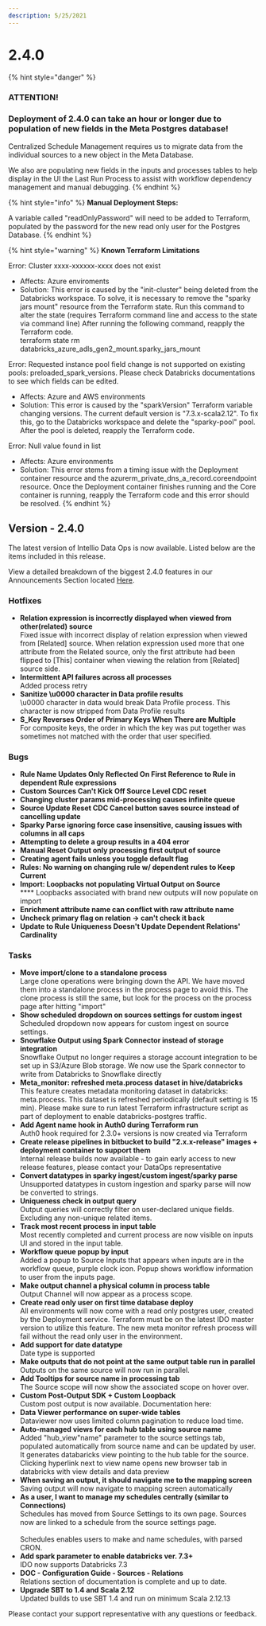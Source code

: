 ```yaml
---
description: 5/25/2021
---
```


# 2.4.0

{% hint style="danger" %}
### ATTENTION!

### Deployment of 2.4.0 can take an hour or longer due to population of new fields in the Meta Postgres database!

Centralized Schedule Management requires us to migrate data from the individual sources to a new object in the Meta Database.

We also are populating new fields in the inputs and processes tables to help display in the UI the Last Run Process to assist with workflow dependency management and manual debugging.
{% endhint %}

{% hint style="info" %}
**Manual Deployment Steps:**

A variable called "readOnlyPassword" will need to be added to Terraform, populated by the password for the new read only user for the Postgres Database.
{% endhint %}

{% hint style="warning" %}
**Known Terraform Limitations**

Error: Cluster xxxx-xxxxxx-xxxx does not exist

* Affects: Azure enviroments
* Solution: This error is caused by the "init-cluster" being deleted from the Databricks workspace. To solve, it is necessary to remove the "sparky jars mount" resource from the Terraform state. Run this command to alter the state (requires Terraform command line and access to the state via command line) After running the following command, reapply the Terraform code.\
  terraform state rm databricks\_azure\_adls\_gen2\_mount.sparky\_jars\_mount

Error: Requested instance pool field change is not supported on existing pools: preloaded\_spark\_versions. Please check Databricks documentations to see which fields can be edited.

* Affects: Azure and AWS environments
* Solution: This error is caused by the "sparkVersion" Terraform variable changing versions. The current default version is "7.3.x-scala2.12". To fix this, go to the Databricks workspace and delete the "sparky-pool" pool. After the pool is deleted, reapply the Terraform code.

Error: Null value found in list

* Affects: Azure environments
* Solution: This error stems from a timing issue with the Deployment container resource and  the azurerm\_private\_dns\_a\_record.coreendpoint resource. Once the Deployment container finishes running and the Core container is running, reapply the Terraform code and this error should be resolved.
{% endhint %}

## **Version - 2.4.0**

The latest version of Intellio Data Ops is now available. Listed below are the items included in this release.

View a detailed breakdown of the biggest 2.4.0 features in our Announcements Section located [Here](https://intellio.gitbook.io/dataops/v/master/releases/announcements).

### **Hotfixes**

* **Relation expression is incorrectly displayed when viewed from other(related) source**\
  &#x20;Fixed issue with incorrect display of relation expression when viewed from \[Related] source. When relation expression used more that one attribute from the Related source, only the first attribute had been flipped to \[This] container when viewing the relation from \[Related] source side.
* **Intermittent API failures across all processes**\
  &#x20;Added process retry
* **Sanitize \u0000 character in Data profile results**\
  &#x20;\u0000 character in data would break Data Profile process. This character is now stripped from Data Profile results
* **S\_Key Reverses Order of Primary Keys When There are Multiple**\
  &#x20;For composite keys, the order in which the key was put together was sometimes not matched with the order that user specified.

### **Bugs**

* **Rule Name Updates Only Reflected On First Reference to Rule in dependent Rule expressions**
* **Custom Sources Can't Kick Off Source Level CDC reset**
* **Changing cluster params mid-processing causes infinite queue**
* **Source Update Reset CDC Cancel button saves source instead of cancelling update**
* **Sparky Parse ignoring force case insensitive, causing issues with columns in all caps**
* **Attempting to delete a group results in a 404 error**
* **Manual Reset Output only processing first output of source**
* **Creating agent fails unless you toggle default flag**
* **Rules: No warning on changing rule w/ dependent rules to Keep Current**
* **Import: Loopbacks not populating Virtual Output on Source**\
  **** Loopbacks associated with brand new outputs will now populate on import
* **Enrichment attribute name can conflict with raw attribute name**
* **Uncheck primary flag on relation -> can't check it back**
* **Update to Rule Uniqueness Doesn't Update Dependent Relations' Cardinality**

### **Tasks**

* **Move import/clone to a standalone process**\
  &#x20;Large clone operations were bringing down the API. We have moved them into a standalone process in the process page to avoid this. The clone process is still the same, but look for the process on the process page after hitting "import"
* **Show scheduled dropdown on sources settings for custom ingest**\
  &#x20;Scheduled dropdown now appears for custom ingest on source settings.
* **Snowflake Output using Spark Connector instead of storage integration**\
  &#x20;Snowflake Output no longer requires a storage account integration to be set up in S3/Azure Blob storage. We now use the Spark connector to write from Databricks to Snowflake directly
* **Meta\_monitor: refreshed meta.process dataset in hive/databricks**\
  &#x20;This feature creates metadata monitoring dataset in databricks: meta.process. This dataset is refreshed periodically (default setting is 15 min). Please make sure to run latest Terraform infrastructure script as part of deployment to enable databricks-postgres traffic.
* **Add Agent name hook in Auth0 during Terraform run**\
  &#x20;Auth0 hook required for 2.3.0+ versions is now created via Terraform
* **Create release pipelines in bitbucket to build "2.x.x-release" images + deployment container to support them**\
  &#x20;Internal release builds now available - to gain early access to new release features, please contact your DataOps representative
* **Convert datatypes in sparky ingest/custom ingest/sparky parse**\
  &#x20;Unsupported datatypes in custom ingestion and sparky parse will now be converted to strings.
* **Uniqueness check in output query**\
  &#x20;Output queries will correctly filter on user-declared unique fields. Excluding any non-unique related items.
* **Track most recent process in input table**\
  &#x20;Most recently completed and current process are now visible on inputs UI and stored in the input table.
* **Workflow queue popup by input**\
  &#x20;Added a popup to Source Inputs that appears when inputs are in the workflow queue, purple clock icon. Popup shows workflow information to user from the inputs page.
* **Make output channel a physical column in process table**\
  &#x20;Output Channel will now appear as a process scope.
* **Create read only user on first time database deploy**\
  &#x20;All environments will now come with a read only postgres user, created by the Deployment service. Terraform must be on the latest IDO master version to utilize this feature. The new meta monitor refresh process will fail without the read only user in the environment.&#x20;
* **Add support for date datatype**\
  &#x20;Date type is supported
* **Make outputs that do not point at the same output table run in parallel**\
  &#x20;Outputs on the same source will now run in parallel.
* **Add Tooltips for source name in processing tab**\
  &#x20;The Source scope will now show the associated scope on hover over.
* **Custom Post-Output SDK + Custom Loopback**\
  &#x20;Custom post output is now available. Documentation here:
* **Data Viewer performance on super-wide tables**\
  &#x20;Dataviewer now uses limited column pagination to reduce load time.
* **Auto-managed views for each hub table using source name**\
  &#x20;Added "hub\_view"name" parameter to the source settings tab, populated automatically from source name and can be updated by user. It generates databaricks view pointing to the hub table for the source. Clicking hyperlink next to view name opens new browser tab in databricks with view details and data preview
* **When saving an output, it should navigate me to the mapping screen**\
  &#x20;Saving output will now navigate to mapping screen automatically
* **As a user, I want to manage my schedules centrally (similar to Connections)**\
  &#x20;Schedules has moved from Source Settings to its own page. Sources now are linked to a schedule from the source settings page.\
  \
  &#x20;Schedules enables users to make and name schedules, with parsed CRON.
* **Add spark parameter to enable databricks ver. 7.3+**\
  &#x20;IDO now supports Databricks 7.3
* **DOC - Configuration Guide - Sources - Relations**\
  &#x20;Relations section of documentation is complete and up to date.
* **Upgrade SBT to 1.4 and Scala 2.12**\
  &#x20;Updated builds to use SBT 1.4 and run on minimum Scala 2.12.13

Please contact your support representative with any questions or feedback.
